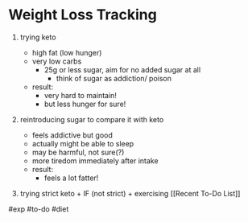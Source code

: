 # Weight Loss Tracking


1. trying keto
	 - high fat (low hunger)
	 - very low carbs
		 - 25g or less sugar, aim for no added sugar at all
			 - think of sugar as addiction/ poison
	 - result:
		 - very hard to maintain!
		 - but less hunger for sure!

2. reintroducing sugar to compare it with keto
	- feels addictive but good
	- actually might be able to sleep
	- may be harmful, not sure(?)
	- more tiredom immediately after intake
	- result:
		- feels a lot fatter!

3. trying strict keto + IF (not strict) + exercising
	[[Recent To-Do List]]

#exp #to-do #diet